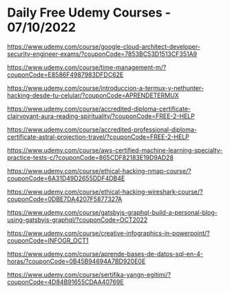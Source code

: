 # Daily Free Udemy Courses - 07/10/2022

https://www.udemy.com/course/google-cloud-architect-developer-security-engineer-exams/?couponCode=7853BC53D1513CF351A9
https://www.udemy.com/course/time-management-m/?couponCode=E8586F4987983DFDC62E
https://www.udemy.com/course/introduccion-a-termux-y-nethunter-hacking-desde-tu-celular/?couponCode=APRENDETERMUX
https://www.udemy.com/course/accredited-diploma-certificate-clairvoyant-aura-reading-spirituality/?couponCode=FREE-2-HELP
https://www.udemy.com/course/accredited-professional-diploma-certificate-astral-projection-travel/?couponCode=FREE-2-HELP
https://www.udemy.com/course/aws-certified-machine-learning-specialty-practice-tests-c/?couponCode=865CDF82183E19D9AD28
https://www.udemy.com/course/ethical-hacking-nmap-course/?couponCode=6A31D49D2655DDF4DB4E
https://www.udemy.com/course/ethical-hacking-wireshark-course/?couponCode=0DBE7DA4207F5877327A
https://www.udemy.com/course/gatsbyjs-graphql-build-a-personal-blog-using-gatsbyjs-graphql/?couponCode=OCT2022
https://www.udemy.com/course/creative-infographics-in-powerpoint/?couponCode=INFOGR_OCT1
https://www.udemy.com/course/aprende-bases-de-datos-sql-en-4-horas/?couponCode=0B45B94694A7BD920E0E
https://www.udemy.com/course/sertifika-yangn-egitimi/?couponCode=4D84B91655CDAA40769E
